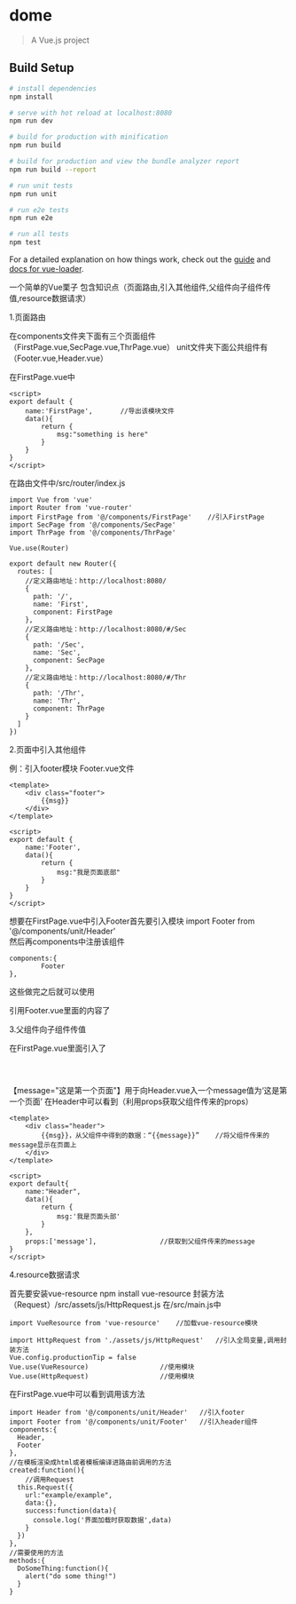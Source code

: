 # dome

> A Vue.js project

## Build Setup

``` bash
# install dependencies
npm install

# serve with hot reload at localhost:8080
npm run dev

# build for production with minification
npm run build

# build for production and view the bundle analyzer report
npm run build --report

# run unit tests
npm run unit

# run e2e tests
npm run e2e

# run all tests
npm test
```

For a detailed explanation on how things work, check out the [guide](http://vuejs-templates.github.io/webpack/) and [docs for vue-loader](http://vuejs.github.io/vue-loader).

一个简单的Vue栗子
包含知识点（页面路由,引入其他组件,父组件向子组件传值,resource数据请求）

1.页面路由

在components文件夹下面有三个页面组件（FirstPage.vue,SecPage.vue,ThrPage.vue）
unit文件夹下面公共组件有（Footer.vue,Header.vue）

在FirstPage.vue中
```
<script>
export default {
	name:'FirstPage',       //导出该模块文件
	data(){
		return {
			msg:"something is here"
		}
	}
}
</script>
```
在路由文件中/src/router/index.js
```
import Vue from 'vue'
import Router from 'vue-router'
import FirstPage from '@/components/FirstPage'    //引入FirstPage
import SecPage from '@/components/SecPage'
import ThrPage from '@/components/ThrPage'

Vue.use(Router)

export default new Router({
  routes: [
    //定义路由地址：http://localhost:8080/
    {
      path: '/',
      name: 'First',
      component: FirstPage
    },
    //定义路由地址：http://localhost:8080/#/Sec
    {
      path: '/Sec',
      name: 'Sec',
      component: SecPage
    },
    //定义路由地址：http://localhost:8080/#/Thr
    {
      path: '/Thr',
      name: 'Thr',
      component: ThrPage
    }
  ]
})
```
2.页面中引入其他组件

例：引入footer模块
Footer.vue文件
```
<template>
	<div class="footer">
		{{msg}}
	</div>
</template>

<script>
export default {
	name:'Footer',
	data(){
		return {
			msg:"我是页面底部"
		}
	}
}
</script>
```
想要在FirstPage.vue中引入Footer首先要引入模块
import Footer from '@/components/unit/Header'	
然后再components中注册该组件
```
components:{
		Footer
},
```
这些做完之后就可以使用<Footer></Footer>引用Footer.vue里面的内容了

3.父组件向子组件传值

在FirstPage.vue里面引入了<Header message="这是第一个页面"></Header>
【message="这是第一个页面"】用于向Header.vue入一个message值为‘这是第一个页面’
在Header中可以看到（利用props获取父组件传来的props）
```
<template>
	<div class="header">
		{{msg}}，从父组件中得到的数据：“{{message}}”    //将父组件传来的message显示在页面上
	</div>
</template>

<script>
export default{
	name:"Header",
	data(){
		return {
			msg:'我是页面头部'
		}
	},
	props:['message'],                //获取到父组件传来的message
}
</script>
```
4.resource数据请求

首先要安装vue-resource
npm install vue-resource
封装方法（Request）/src/assets/js/HttpRequest.js
在/src/main.js中
```
import VueResource from 'vue-resource'    //加载vue-resource模块

import HttpRequest from './assets/js/HttpRequest'   //引入全局变量,调用封装方法
Vue.config.productionTip = false
Vue.use(VueResource)                  //使用模块
Vue.use(HttpRequest)                  //使用模块
```
在FirstPage.vue中可以看到调用该方法
```
import Header from '@/components/unit/Header'	//引入footer
import Footer from '@/components/unit/Footer'	//引入header组件
components:{
  Header,
  Footer
},
//在模板渲染成html或者模板编译进路由前调用的方法
created:function(){
	//调用Request
  this.Request({
    url:"example/example",
    data:{},
    success:function(data){
      console.log('界面加载时获取数据',data)
    }
  })
},
//需要使用的方法
methods:{
  DoSomeThing:function(){
    alert("do some thing!")
  }
}
```
